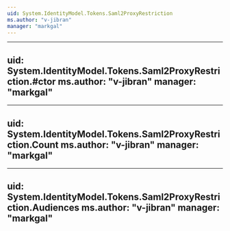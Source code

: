 ```yaml
---
uid: System.IdentityModel.Tokens.Saml2ProxyRestriction
ms.author: "v-jibran"
manager: "markgal"
---
```


---
uid: System.IdentityModel.Tokens.Saml2ProxyRestriction.#ctor
ms.author: "v-jibran"
manager: "markgal"
---

---
uid: System.IdentityModel.Tokens.Saml2ProxyRestriction.Count
ms.author: "v-jibran"
manager: "markgal"
---

---
uid: System.IdentityModel.Tokens.Saml2ProxyRestriction.Audiences
ms.author: "v-jibran"
manager: "markgal"
---
